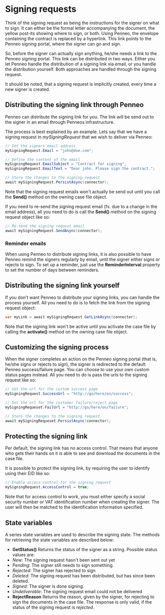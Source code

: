 # Signing requests
Think of the signing request as being the instructions for the signer on what to sign. It can either be the formal letter accompanying the document, the yellow post-its showing where to sign, or both. Using Penneo, the envelope containing the contract is replaced by a hyperlink. This link points to the Penneo signing portal, where the signer can go and sign.

So, before the signer can actually sign anything, he/she needs a link to the Penneo signing portal. This link can be distributed in two ways. Either you let Penneo handle the distribution of a signing link via email, or you handle the distribution yourself. Both approaches are handled through the signing request.

It should be noted, that a signing request is implicitly created, every time a new signer is created.

## Distributing the signing link through Penneo
Penneo can distribute the signing link for you. The link will be send out to the signer in an email through Penneos infrastructure.

The process is best explained by an example. Lets say that we have a signing request in _mySigningRequest_ that we wish to deliver via Penneo:

```csharp
// Set the signers email address
mySigningRequest.Email = "john@doe.com";

// Define the content of the email
mySigningRequest.EmailSubject = "Contract for signing";
mySigningRequest.EmailText = "Dear john. Please sign the contract.";

// Store the changes to the signing request
await mySigningRequest.PersistAsync(connector);
```

Note that the signing request emails won't actually be send out until you call the __Send()__ method on the owning case file object.

If you need to re-send the signing request email (fx. due to a change in the email address), all you need to do is call the __Send()__ method on the signing request object like so:

```csharp
// Re-send the signing request email
await mySigningRequest.SendAsync(connector);
```

### Reminder emails
When using Penneo to distribute signing links, it is also possible to have Penneo remind the signers regularly by email, until the signer either signs or rejects to sign. To set up a reminder, just use the __ReminderInterval__ property to set the number of days between reminders.

## Distributing the signing link yourself
If you don't want Penneo to distribute your signing links, you can handle the process yourself. All you need to do is to fetch the link from the signing request object:

```csharp
var myLink = await mySigningRequest.GetLinkAsync(connector);
```

Note that the signing link won't be active until you activate the case file by calling the __activate()__ method on the owning case file object.

## Customizing the signing process
When the signer completes an action on the Penneo signing portal (that is, he/she signs or rejects to sign), the signer is redirected to the default Penneo success/failure page. You can choose to use your own custom status pages instead. All you need to do is pass the urls to the signing request like so:

```csharp
// Set the url for the custom success page
mySigningRequest.SuccessUrl = "http://go/here/on/success";

// Set the url for the customer failure/reject page
mySigningRequeset.FailUrl = "http://go/here/on/failure";

// Store the changes to the signing request
await mySigningRequeset.PersistAsync(connector);
```

## Protecting the signing link
Per default, the signing link has no access control. That means that anyone who gets their hands on it is able to see and download the documents in the case file.

It is possible to protect the signing link, by requiring the user to identify using their EID like so:

```csharp
// Enable access control for the signing request
mySigningRequest.AccessControl = true;
```
Note that for access control to work, you must either specify a social security number or VAT identification number when creating the signer. The user will then be matched to the identification information specified.

## State variables
A series state variables are used to describe the signing state. The methods for retrieving the state variables are described below:

* __GetStatus()__
Returns the status of the signer as a string. Possible status values are:
 * _New_: The signing request hasn't been sent out yet
 * _Pending_: The signer still needs to sign something.
 * _Rejected_: The signer has rejected to sign
 * _Deleted_: The signing request has been distributed, but has since been deleted.
 * _Signed_: The signer is done signing.
 * _Undeliverable_: The signing request email could not be delivered
* __RejectReason__
Returns the reason, given by the signer, for rejecting to sign the documents in the case file. The response is only valid, if the status of the signing request is _rejected_.
